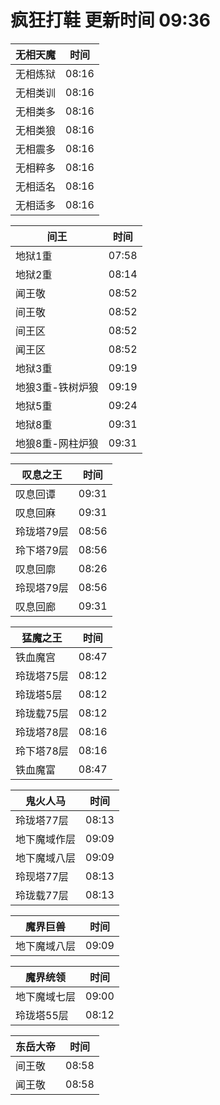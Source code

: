 # 疯狂打鞋 更新时间 09:36

| 无相天魔   | 时间    |
|--------|-------|
| 无相炼狱 | 08:16 |
| 无相类训 | 08:16 |
| 无相类多 | 08:16 |
| 无相类狼 | 08:16 |
| 无相震多 | 08:16 |
| 无相粹多 | 08:16 |
| 无相适名 | 08:16 |
| 无相适多 | 08:16 |

| 间王   | 时间    |
|--------|-------|
| 地狱1重 | 07:58 |
| 地狱2重 | 08:14 |
| 闻王敬 | 08:52 |
| 间王敬 | 08:52 |
| 间王区 | 08:52 |
| 闻王区 | 08:52 |
| 地狱3重 | 09:19 |
| 地狼3重-铁树炉狼 | 09:19 |
| 地狱5重 | 09:24 |
| 地狱8重 | 09:31 |
| 地狼8重-网柱炉狼 | 09:31 |

| 叹息之王   | 时间    |
|--------|-------|
| 叹息回谭 | 09:31 |
| 叹息回麻 | 09:31 |
| 玲珑塔79层 | 08:56 |
| 玲下塔79层 | 08:56 |
| 叹息回廓 | 08:26 |
| 玲现塔79层 | 08:56 |
| 叹息回廊 | 09:31 |

| 猛魔之王   | 时间    |
|--------|-------|
| 铁血魔宫 | 08:47 |
| 玲珑塔75层 | 08:12 |
| 玲珑塔5层 | 08:12 |
| 玲珑载75层 | 08:12 |
| 玲珑塔78层 | 08:16 |
| 玲下塔78层 | 08:16 |
| 铁血魔富 | 08:47 |

| 鬼火人马   | 时间    |
|--------|-------|
| 玲珑塔77层 | 08:13 |
| 地下魔域作层 | 09:09 |
| 地下魔域八层 | 09:09 |
| 玲现塔77层 | 08:13 |
| 玲珑载77层 | 08:13 |

| 魔界巨兽   | 时间    |
|--------|-------|
| 地下魔域八层 | 09:09 |

| 魔界统领   | 时间    |
|--------|-------|
| 地下魔域七层 | 09:00 |
| 玲珑塔55层 | 08:12 |

| 东岳大帝   | 时间    |
|--------|-------|
| 间王敬 | 08:58 |
| 闻王敬 | 08:58 |